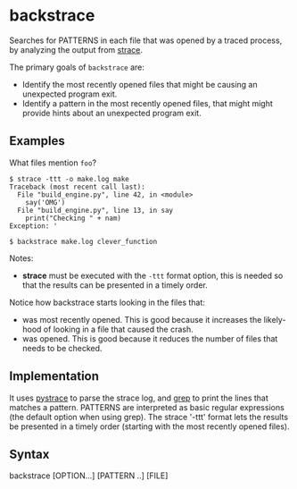 # backstrace
Searches for PATTERNS in each file that was opened by a traced process, by analyzing the output from [strace](https://man7.org/linux/man-pages/man1/strace.1.html). 

The primary goals of `backstrace` are:
* Identify the most recently opened files that might be causing an unexpected program exit.
* Identify a pattern in the most recently opened files, that might might provide hints about an unexpected program exit.

## Examples
What files mention `foo`?

```
$ strace -ttt -o make.log make
Traceback (most recent call last):
  File "build_engine.py", line 42, in <module>
    say('OMG')
  File "build_engine.py", line 13, in say
    print("Checking " + nam)
Exception: '

$ backstrace make.log clever_function
```

Notes:
* **strace** must be executed with the `-ttt` format option, this is needed so that the results can be presented in a timely order.


Notice how backstrace starts looking in the files that:
- was most recently opened. This is good because it increases the likely-hood of looking in a file that caused the crash.
- was opened. This is good because it reduces the number of files that needs to be checked.

## Implementation

It uses [pystrace](https://github.com/dirtyharrycallahan/pystrace) to parse the strace log, and [grep](https://man7.org/linux/man-pages/man1/grep.1.html) to print the lines that matches a pattern. PATTERNS are interpreted as basic regular expressions (the default option when using grep). The strace '-ttt' format lets the results be presented in a timely order (starting with the most recently opened files).

## Syntax
backstrace [OPTION...] [PATTERN ..] [FILE]
